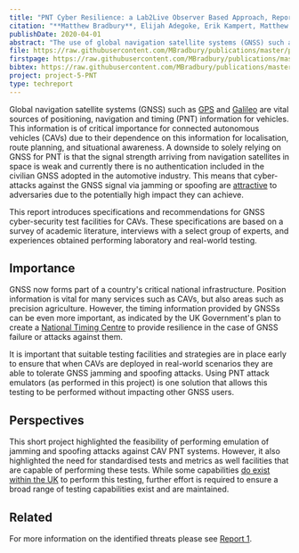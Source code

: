 ```yaml
---
title: "PNT Cyber Resilience: a Lab2Live Observer Based Approach, Report 2: Specifications for Cyber Testing Facilities"
citation: "**Matthew Bradbury**, Elijah Adegoke, Erik Kampert, Matthew Higgins, Tim Watson, Paul Jennings, Colin Ford, Guy Buesnel, and Steve Hickling. PNT Cyber Resilience: a Lab2Live Observer Based Approach, Report 2: Specifications for Cyber Testing Facilities. Technical Report 2, University of Warwick, Coventry, UK, April 2020. Version 1.2. URL: <https://wrap.warwick.ac.uk/139522/>."
publishDate: 2020-04-01
abstract: "The use of global navigation satellite systems (GNSS) such as GPS and Galileo are vital sources of positioning, navigation and timing (PNT) information for vehicles. This information is of critical importance for connected autonomous vehicles (CAVs) due to their dependence on this information for localisation, route planning and situational awareness. A downside to solely relying on GNSS for PNT is that the signal strength arriving from navigation satellites in space is weak and currently there is no authentication included in the civilian GNSS adopted in the automotive industry. This means that cyber-attacks against the GNSS signal via jamming or spoofing are attractive to adversaries due to the potentially high impact they can achieve. This report introduces specifications and recommendations for GNSS cyber-security test facilities for CAVs. These specifications are based on a survey of academic literature, interviews with a select group of experts, and experiences obtained performing laboratory and real-world testing (shown in Figure 1)."
file: https://raw.githubusercontent.com/MBradbury/publications/master/papers/PNTReport2.pdf
firstpage: https://raw.githubusercontent.com/MBradbury/publications/master/firstpages/PNTReport2.svg
bibtex: https://raw.githubusercontent.com/MBradbury/publications/master/bibtex/Bradbury_2020_PntCyberResilience.bib
project: project-5-PNT
type: techreport
---
```


Global navigation satellite systems (GNSS) such as [GPS](https://www.gps.gov/) and [Galileo](https://www.gsa.europa.eu/european-gnss/galileo/galileo-european-global-satellite-based-navigation-system) are vital sources of positioning, navigation and timing (PNT) information for vehicles. This information is of critical importance for connected autonomous vehicles (CAVs) due to their dependence on this information for localisation, route planning, and situational awareness. A downside to solely relying on GNSS for PNT is that the signal strength arriving from navigation satellites in space is weak and currently there is no authentication included in the civilian GNSS adopted in the automotive industry. This means that cyber-attacks against the GNSS signal via jamming or spoofing are [attractive](https://www.gov.uk/government/publications/satellite-derived-time-and-position-blackett-review) to adversaries due to the potentially high impact they can achieve.

This report introduces specifications and recommendations for GNSS cyber-security test facilities for CAVs. These specifications are based on a survey of academic literature, interviews with a select group of experts, and experiences obtained performing laboratory and real-world testing.

<!-- readmore -->

## Importance

GNSS now forms part of a country's critical national infrastructure. Position information is vital for many services such as CAVs, but also areas such as precision agriculture. However, the timing information provided by GNSSs can be even more important, as indicated by the UK Government's plan to create a [National Timing Centre](https://www.gov.uk/government/news/worlds-first-timing-centre-to-protect-uk-from-risk-of-satellite-failure) to provide resilience in the case of GNSS failure or attacks against them.

It is important that suitable testing facilities and strategies are in place early to ensure that when CAVs are deployed in real-world scenarios they are able to tolerate GNSS jamming and spoofing attacks. Using PNT attack emulators (as performed in this project) is one solution that allows this testing to be performed without impacting other GNSS users.

## Perspectives

This short project highlighted the feasibility of performing emulation of jamming and spoofing attacks against CAV PNT systems. However, it also highlighted the need for standardised tests and metrics as well facilities that are capable of performing these tests. While some capabilities [do exist within the UK](https://zenzic.io/testbed-uk/) to perform this testing, further effort is required to ensure a broad range of testing capabilities exist and are maintained.

## Related

For more information on the identified threats please see [Report 1](/publications/Adegoke_2020_PntCyberResilience).
